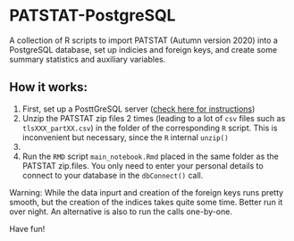 # PATSTAT-PostgreSQL
A collection of R scripts to import PATSTAT (Autumn version 2020) into a PostgreSQL database, set up indicies and foreign keys, and create some summary statistics and auxiliary variables.

## How it works:
1. First, set up a PosttGreSQL server ([check here for instructions](https://www.postgresql.org/docs/10/runtime.html))
2. Unzip the PATSTAT zip files 2 times (leading to a lot of `csv` files such as `tlsXXX_partXX.csv`) in the folder of the corresponding `R` script. This is inconvenient but necessary, since the `R` internal `unzip()` 
3. 
4. Run the `RMD` script `main_notebook.Rmd` placed in the same folder as the PATSTAT zip.files. You only need to enter your personal details to connect to your database in the `dbConnect()` call.

Warning: While the data inpurt and creation of the foreign keys runs pretty smooth, but the creation of the indices takes quite some time. Better run it over night. An alternative is also to run the calls one-by-one.

Have fun!
